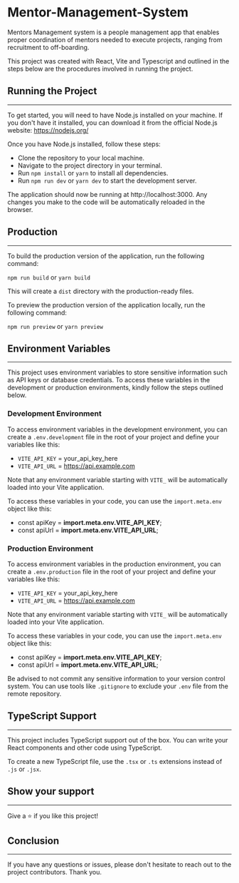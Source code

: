 # Mentor-Management-System

Mentors Management system is a people management app that enables proper
coordination of mentors needed to execute projects, ranging from recruitment to off-boarding.

This project was created with React, Vite and Typescript and outlined in the steps below are the procedures involved in running the project. 

## Running the Project
---
To get started, you will need to have Node.js installed on your machine. If you don't have it installed, you can download it from the official Node.js website: https://nodejs.org/

Once you have Node.js installed, follow these steps:

-  Clone the repository to your local machine.
-  Navigate to the project directory in your terminal.
-  Run `npm install` or `yarn` to install all dependencies.
-  Run `npm run dev` or `yarn dev` to start the development server.

The application should now be running at http://localhost:3000. Any changes you make to the code will be automatically reloaded in the browser.

## Production
---
To build the production version of the application, run the following command:

`npm run build`  or  `yarn build`

This will create a `dist` directory with the production-ready files.

To preview the production version of the application locally, run the following command:

`npm run preview`  or  `yarn preview`


## Environment Variables
---
This project uses environment variables to store sensitive information such as API keys or database credentials. To access these variables in the development or production environments, kindly follow the steps outlined below.

### Development Environment
To access environment variables in the development environment, you can create a `.env.development` file in the root of your project and define your variables like this:


* `VITE_API_KEY` = your_api_key_here
* `VITE_API_URL` = https://api.example.com

Note that any environment variable starting with  `VITE_` will be automatically loaded into your Vite application.

To access these variables in your code, you can use the `import.meta.env` object like this:

* const apiKey = **import.meta.env.VITE_API_KEY**;
* const apiUrl = **import.meta.env.VITE_API_URL**;

### Production Environment
To access environment variables in the production environment, you can create a `.env.production` file in the root of your project and define your variables like this:


* `VITE_API_KEY` = your_api_key_here
* `VITE_API_URL` = https://api.example.com

Note that any environment variable starting with  `VITE_` will be automatically loaded into your Vite application.

To access these variables in your code, you can use the `import.meta.env` object like this:

* const apiKey = **import.meta.env.VITE_API_KEY**;
* const apiUrl = **import.meta.env.VITE_API_URL**;

Be advised to not commit any sensitive information to your version control system. You can use tools like `.gitignore` to exclude your `.env` file from the remote repository.

## TypeScript Support
---
This project includes TypeScript support out of the box. You can write your React components and other code using TypeScript.

To create a new TypeScript file, use the `.tsx` or `.ts` extensions instead of `.js` or `.jsx`.

## Show your support
---
Give a ⭐️ if you like this project!

## Conclusion
---
If you have any questions or issues, please don't hesitate to reach out to the project contributors. 
Thank you.




